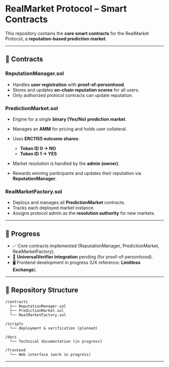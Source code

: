 # RealMarket Protocol – Smart Contracts

This repository contains the **core smart contracts** for the RealMarket Protocol, a **reputation-based prediction market**.

---

## 📖 Contracts

### **ReputationManager.sol**

- Handles **user registration** with **proof-of-personhood**.
- Stores and updates **on-chain reputation scores** for all users.
- Only authorized protocol contracts can update reputation.

### **PredictionMarket.sol**

- Engine for a single **binary (Yes/No) prediction market**.
- Manages an **AMM** for pricing and holds user collateral.
- Uses **ERC1155 outcome shares**:

  - **Token ID 0 → NO**
  - **Token ID 1 → YES**

- Market resolution is handled by the **admin (owner)**.
- Rewards winning participants and updates their reputation via **ReputationManager**.

### **RealMarketFactory.sol**

- Deploys and manages all **PredictionMarket** contracts.
- Tracks each deployed market instance.
- Assigns protocol admin as the **resolution authority** for new markets.

---

## 🚧 Progress

- ✅ Core contracts implemented (ReputationManager, PredictionMarket, RealMarketFactory).
- 🔄 **UniversalVerifier integration** pending (for proof-of-personhood).
- 🖥 Frontend development in progress (UX reference: **Limitless Exchange**).

---

## 📂 Repository Structure

```
/contracts
  ├── ReputationManager.sol
  ├── PredictionMarket.sol
  └── RealMarketFactory.sol

/scripts
  └── deployment & verification (planned)

/docs
  └── Technical documentation (in progress)

/frontend
  └── Web interface (work in progress)
```

---
